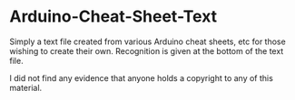 # Arduino-Cheat-Sheet-Text

Simply a text file created from various Arduino cheat sheets, etc for those wishing to create their own. Recognition is given at the bottom of the text file.

I did not find any evidence that anyone holds a copyright to any of this material.
